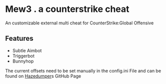 # Mew3 . a counterstrike cheat
An customizable external multi cheat for CounterStrike:Global Offensive

## Features
* Subtle Aimbot 
* Triggerbot
* Bunnyhop

The current offsets need to be set manually in the config.ini File and can be found on [Hazedumper]s GitHub Page

[Hazedumper]: https://github.com/frk1/hazedumper/blob/master/csgo.cs

